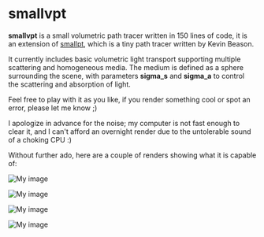 smallvpt
========

<b>smallvpt</b> is a small volumetric path tracer written in 150 lines of code, it is an extension of <a href="http://www.kevinbeason.com/smallpt/">smallpt</a>, which is a tiny path tracer written by Kevin Beason.

It currently includes basic volumetric light transport supporting multiple scattering and homogeneous media. The medium is defined as a sphere surrounding the scene, with parameters <b>sigma_s</b> and <b>sigma_a</b> to control the scattering and absorption of light.

Feel free to play with it as you like, if you render something cool or spot an error, please let me know ;)

I apologize in advance for the noise; my computer is not fast enough to clear it, and I can't afford an overnight render due to the untolerable sound of a choking CPU :)

Without further ado, here are a couple of renders showing what it is capable of:

![My image](https://raw.github.com/D-POWER/smallvpt/master/Renders/Foggy%20Cornell%20Box%20-%20%5B10000spp%5D.png)

![My image](https://raw.github.com/D-POWER/smallvpt/master/Renders/Volumetric%20caustics%20-%20%5B10000spp%5D.png)

![My image](https://raw.github.com/D-POWER/smallvpt/master/Renders/Glass%20in%20a%20medium%20-%20%5B1024spp%5D.png)

![My image](https://raw.github.com/D-POWER/smallvpt/master/Renders/image%20-%200.01%20sigma_s%20%5B2048spp%5D.png)
